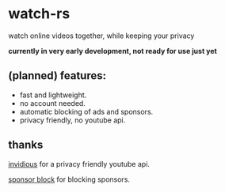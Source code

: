 # watch-rs
watch online videos together, while keeping your privacy

**currently in very early development, not ready for use just yet**

## (planned) features:
* fast and lightweight.
* no account needed.
* automatic blocking of ads and sponsors.
* privacy friendly, no youtube api.

## thanks
[invidious](https://github.com/omarroth/invidious) for a privacy friendly youtube api.

[sponsor block](https://github.com/ajayyy/SponsorBlock) for blocking sponsors.